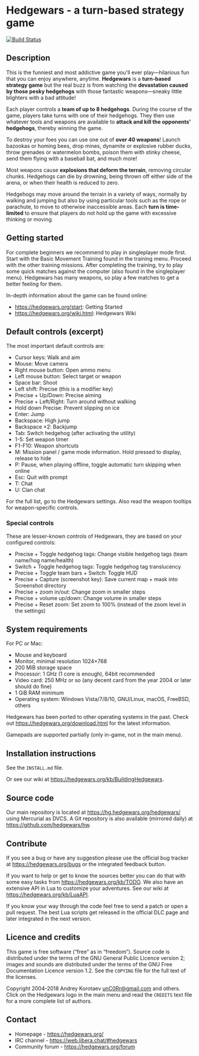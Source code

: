 Hedgewars - a turn-based strategy game
======================================
[![Build Status](https://travis-ci.org/hedgewars/hw.svg)](https://travis-ci.org/hedgewars/hw)

Description
-----------
This is the funniest and most addictive game you'll ever play—hilarious fun
that you can enjoy anywhere, anytime. **Hedgewars** is a **turn-based strategy
game** but the real buzz is from watching the **devastation caused by those
pesky hedgehogs** with those fantastic weapons—sneaky little blighters with
a bad attitude!

Each player controls a **team of up to 8 hedgehogs**. During the course of
the game, players take turns with one of their hedgehogs. They then use
whatever tools and weapons are available to **attack and kill the opponents'
hedgehogs**, thereby winning the game.

To destroy your foes you can use one out of **over 40 weapons**!
Launch bazookas or homing bees, drop mines, dynamite or explosive rubber ducks,
throw grenades or watermelon bombs, poison them with stinky cheese, send them
flying with a baseball bat, and much more!

Most weapons cause **explosions that deform the terrain**, removing
circular chunks. Hedgehogs can die by drowning, being thrown off
either side of the arena, or when their health is reduced to zero.

Hedgehogs may move around the terrain in a variety of ways, normally by
walking and jumping but also by using particular tools such as the rope
or parachute, to move to otherwise inaccessible areas. Each **turn is
time-limited** to ensure that players do not hold up the game with
excessive thinking or moving.

Getting started
---------------
For complete beginners we recommend to play in singleplayer mode first.
Start with the Basic Movement Training found in the training menu.
Proceed with the other training missions.
After completing the training, try to play some quick matches against the
computer (also found in the singleplayer menu).
Hedgewars has many weapons, so play a few matches to get a better feeling
for them.

In-depth information about the game can be found online:

* <https://hedgewars.org/start>: Getting Started
* <https://hedgewars.org/wiki.html>: Hedgewars Wiki

Default controls (excerpt)
--------------------------
The most important default controls are:

* Cursor keys: Walk and aim
* Mouse: Move camera
* Right mouse button: Open ammo menu
* Left mouse button: Select target or weapon
* Space bar: Shoot
* Left shift: Precise (this is a modifier key)
* Precise + Up/Down: Precise aiming
* Precise + Left/Right: Turn around without walking
* Hold down Precise: Prevent slipping on ice
* Enter: Jump
* Backspace: High jump
* Backspace ×2: Backjump
* Tab: Switch hedgehog (after activating the utility)
* 1-5: Set weapon timer
* F1-F10: Weapon shortcuts
* M: Mission panel / game mode information. Hold pressed to display, release to hide
* P: Pause, when playing offline, toggle automatic turn skipping when online
* Esc: Quit with prompt
* T: Chat
* U: Clan chat

For the full list, go to the Hedgewars settings. Also read the weapon tooltips
for weapon-specific controls.

### Special controls

These are lesser-known controls of Hedgewars, they are based on your
configured controls:

* Precise + Toggle hedgehog tags: Change visible hedgehog tags (team name/hog name/health)
* Switch  + Toggle hedgehog tags: Toggle hedgehog tag translucency
* Precise + Toggle team bars + Switch: Toggle HUD
* Precise + Capture (screenshot key): Save current map + mask into Screenshot directory
* Precise + zoom in/out: Change zoom in smaller steps
* Precise + volume up/down: Change volume in smaller steps
* Precise + Reset zoom: Set zoom to 100% (instead of the zoom level in the settings)

System requirements
-------------------
For PC or Mac:

* Mouse and keyboard
* Monitor, minimal resolution 1024×768
* 200 MiB storage space
* Processor: 1 GHz (1 core is enough), 64bit recommended
* Video card: 250 MHz or so
              (any decent card from the year 2004 or later should do fine)
* 1 GiB RAM minimum
* Operating system: Windows Vista/7/8/10, GNU/Linux, macOS, FreeBSD, others

Hedgewars has been ported to other operating systems in the past.
Check out <https://hedgewars.org/download.html> for the latest information.

Gamepads are supported partially (only in-game, not in the main menu).

Installation instructions
-------------------------
See the `INSTALL.md` file.

Or see our wiki at <https://hedgewars.org/kb/BuildingHedgewars>.

Source code
-----------
Our main repository is located at <https://hg.hedgewars.org/hedgewars/> using
Mercurial as DVCS. A Git repository is also available (mirrored daily)
at <https://github.com/hedgewars/hw>.

Contribute
----------
If you see a bug or have any suggestion please use the official bug tracker at
<https://hedgewars.org/bugs> or the integrated feedback button.

If you want to help or get to know the sources better you can do that with some
easy tasks from <https://hedgewars.org/kb/TODO>. We also have an extensive API
in Lua to customize your adventures. See our wiki at
<https://hedgewars.org/kb/LuaAPI>.

If you know your way through the code feel free to send a patch or open a pull
request. The best Lua scripts get released in the official DLC page and later
integrated in the next version.

Licence and credits
-------------------
This game is free software (“free” as in “freedom”). Source code is
distributed under the terms of the GNU General Public Licence version 2;
images and sounds are distributed under the terms of the GNU Free Documentation
Licence version 1.2. See the `COPYING` file for the full text of the licenses.

Copyright 2004-2018 Andrey Korotaev <unC0Rr@gmail.com> and others.
Click on the Hedgewars logo in the main menu and read the `CREDITS` text file
for a more complete list of authors.

Contact
-------
* Homepage        - https://hedgewars.org/
* IRC channel     - https://web.libera.chat/#hedgewars
* Community forum - https://hedgewars.org/forum

